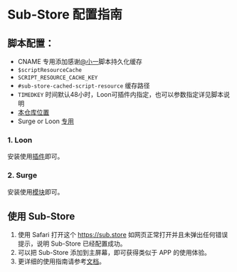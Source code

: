 # Sub-Store 配置指南

## 脚本配置：
* CNAME 专用添加感谢[@小一](https://github.com/xream/Sub-Store/tree/feature/scriptResourceCache/backend/src/utils)脚本持久化缓存 
* `$scriptResourceCache`
* `SCRIPT_RESOURCE_CACHE_KEY`
* `#sub-store-cached-script-resource` 缓存路径
* `TIMEDKEY` 时间默认48小时，Loon可插件内指定，也可以参数指定详见脚本说明
* [本仓库位置](https://github.com/Keywos/Sub-Store/tree/feature-scriptResourceCache)
* Surge or Loon [专用](https://github.com/Keywos/rule/raw/main/cname.js)
### 1. Loon
安装使用[插件](https://raw.githubusercontent.com/Peng-YM/Sub-Store/master/config/Loon.plugin)即可。
### 2. Surge
安装使用[模块](https://raw.githubusercontent.com/Peng-YM/Sub-Store/master/config/Surge.sgmodule)即可。

## 使用 Sub-Store
1. 使用 Safari 打开这个 https://sub.store 如网页正常打开并且未弹出任何错误提示，说明 Sub-Store 已经配置成功。
2. 可以把 Sub-Store 添加到主屏幕，即可获得类似于 APP 的使用体验。
3. 更详细的使用指南请参考[文档](https://www.notion.so/Sub-Store-6259586994d34c11a4ced5c406264b46)。
